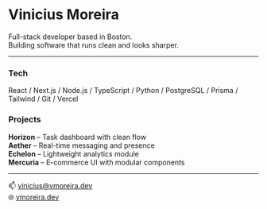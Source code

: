# Vinicius Moreira  

Full-stack developer based in Boston.  
Building software that runs clean and looks sharper.  

---

### Tech  
React / Next.js / Node.js / TypeScript / Python / PostgreSQL / Prisma / Tailwind / Git / Vercel  

### Projects  
**Horizon** – Task dashboard with clean flow  
**Aether** – Real-time messaging and presence  
**Echelon** – Lightweight analytics module  
**Mercuria** – E-commerce UI with modular components  

---

📫 [vinicius@vmoreira.dev](mailto:vinicius@vmoreira.dev)  
🌐 [vmoreira.dev](https://vmoreira.dev)
